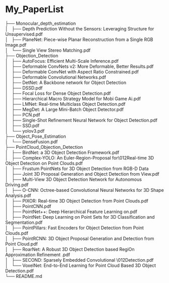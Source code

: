 # My_PaperList  
├── Monocular_depth_estimation  
│   ├── Depth Prediction Without the Sensors: Leveraging Structure for Unsupervised.pdf  
│   ├── PlaneNet: Piece-wise Planar Reconstruction from a Single RGB Image.pdf  
│   └── Single View Stereo Matching.pdf  
├── Objection_Detection  
│   ├── AutoFocus: Efficient Multi-Scale Inference.pdf  
│   ├── Deformable ConvNets v2: More Deformable, Better Results.pdf  
│   ├── Deformable ConvNet with Aspect Ratio Constrained.pdf  
│   ├── Deformable Convolutional Networks.pdf  
│   ├── DetNet: A Backbone network for Object Detection  
│   ├── DSSD.pdf  
│   ├── Focal Loss for Dense Object Detection.pdf  
│   ├── Hierarchical Macro Strategy Model for Mobi Game Ai.pdf  
│   ├── LMNet: Real-time Multiclass Object Detection.pdf  
│   ├── MegDet: A Large Mini-Batch Object Detector.pdf  
│   ├── PCN.pdf  
│   ├── Single-Shot Refinement Neural Network for Object Detection.pdf  
│   ├── SSD.pdf  
│   └── yolov3.pdf  
├── Object_Pose_Estimation  
│   └── DenseFusion.pdf  
├── PointCloud_Objection_Detection  
│   ├── BirdNet: a 3D Object Detection Framework.pdf  
│   ├── Complex-YOLO: An Euler-Region-Proposal for\012Real-time 3D Object Detection on Point Clouds.pdf  
│   ├── Frustum PointNets for 3D Object Detection from RGB-D Data  
│   ├── Joint 3D Proposal Generation and Object Detection from View.pdf  
│   ├── Multi-View 3D Object Detection Network for Autonomous Driving.pdf  
│   ├── O-CNN: Octree-based Convolutional Neural Networks for 3D Shape Analysis.pdf  
│   ├── PIXOR: Real-time 3D Object Detection from Point Clouds.pdf  
│   ├── PointCNN.pdf  
│   ├── PointNet++: Deep Hierarchical Feature Learning on.pdf  
│   ├── PointNet: Deep Learning on Point Sets for 3D Classification and Segmentation.pdf  
│   ├── PointPillars: Fast Encoders for Object Detection from Point Clouds.pdf  
│   ├── PointRCNN: 3D Object Proposal Generation and Detection from Point Cloud.pdf  
│   ├── RoarNet: A Robust 3D Object Detection based RegiOn Approximation Refinement .pdf  
│   ├── SECOND: Sparsely Embedded Convolutional \012Detection.pdf  
│   └── VoxelNet: End-to-End Learning for Point Cloud Based 3D Object Detection.pdf  
└── README.md
